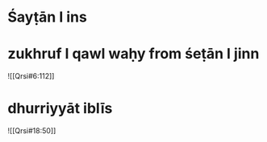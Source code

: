 # Śayṭān l ins
# zukhruf l qawl waḥy from śeṭān l jinn
![[Qrsi#6:112]]

# dhurriyyāt iblīs
![[Qrsi#18:50]]